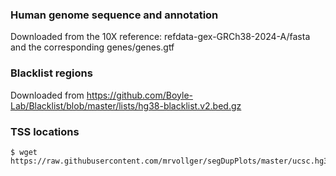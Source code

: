 ### Human genome sequence and annotation
Downloaded from the 10X reference: refdata-gex-GRCh38-2024-A/fasta and the corresponding genes/genes.gtf

### Blacklist regions
Downloaded from https://github.com/Boyle-Lab/Blacklist/blob/master/lists/hg38-blacklist.v2.bed.gz

### TSS locations
```
$ wget https://raw.githubusercontent.com/mrvollger/segDupPlots/master/ucsc.hg38.gene.locations.bed
```
